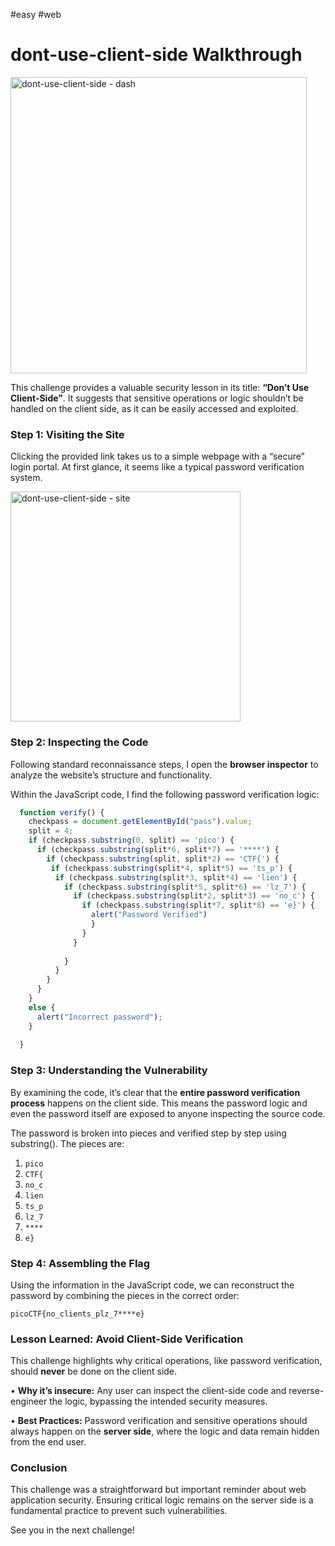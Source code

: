 #easy #web 

# dont-use-client-side Walkthrough

<img width="474" alt="dont-use-client-side - dash" src="https://github.com/user-attachments/assets/99783d21-2711-47ae-b48b-a6a2eb19a75f" />


This challenge provides a valuable security lesson in its title: **“Don’t Use Client-Side”**. It suggests that sensitive operations or logic shouldn’t be handled on the client side, as it can be easily accessed and exploited.


### Step 1: Visiting the Site

Clicking the provided link takes us to a simple webpage with a “secure” login portal. At first glance, it seems like a typical password verification system.

<img width="368" alt="dont-use-client-side - site" src="https://github.com/user-attachments/assets/e891dea7-e679-4cd9-a41c-f2060666d8f2" />


### Step 2: Inspecting the Code

Following standard reconnaissance steps, I open the **browser inspector** to analyze the website’s structure and functionality.

Within the JavaScript code, I find the following password verification logic:

```js
  function verify() {
    checkpass = document.getElementById("pass").value;
    split = 4;
    if (checkpass.substring(0, split) == 'pico') {
      if (checkpass.substring(split*6, split*7) == '****') {
        if (checkpass.substring(split, split*2) == 'CTF{') {
         if (checkpass.substring(split*4, split*5) == 'ts_p') {
          if (checkpass.substring(split*3, split*4) == 'lien') {
            if (checkpass.substring(split*5, split*6) == 'lz_7') {
              if (checkpass.substring(split*2, split*3) == 'no_c') {
                if (checkpass.substring(split*7, split*8) == 'e}') {
                  alert("Password Verified")
                  }
                }
              }
      
            }
          }
        }
      }
    }
    else {
      alert("Incorrect password");
    }
    
  }
```


### Step 3: Understanding the Vulnerability

By examining the code, it’s clear that the **entire password verification process** happens on the client side. This means the password logic and even the password itself are exposed to anyone inspecting the source code.

The password is broken into pieces and verified step by step using substring(). The pieces are:

1. `pico`
2. `CTF{`
3. `no_c`
4. `lien`
5. `ts_p`
6. `lz_7`
7. `****`
8. `e}`


### Step 4: Assembling the Flag

Using the information in the JavaScript code, we can reconstruct the password by combining the pieces in the correct order:

`picoCTF{no_clients_plz_7****e}`


### Lesson Learned: Avoid Client-Side Verification

This challenge highlights why critical operations, like password verification, should **never** be done on the client side.

• **Why it’s insecure:**
Any user can inspect the client-side code and reverse-engineer the logic, bypassing the intended security measures.

• **Best Practices:**
Password verification and sensitive operations should always happen on the **server side**, where the logic and data remain hidden from the end user.


### Conclusion

This challenge was a straightforward but important reminder about web application security. Ensuring critical logic remains on the server side is a fundamental practice to prevent such vulnerabilities.

See you in the next challenge!
